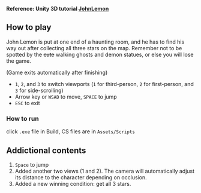 ﻿**Reference: Unity 3D tutorial [JohnLemon](https://learn.unity.com/project/john-lemon-s-haunted-jaunt-3d-beginner)**

## How to play

John Lemon is put at one end of a haunting room, and he has to find his way out after collecting all three stars on the map. Remember not to be spotted by the ~~cute~~ walking ghosts and demon statues, or else you will lose the game.

(Game exits automatically after finishing)

* `1`, `2`, and `3` to switch viewports (`1` for third-person, `2` for first-person, and `3` for side-scrolling)
* Arrow key or `WSAD` to move, `SPACE` to jump
* `ESC` to exit

### How to run
click `.exe` file in Build, CS files are in `Assets/Scripts`

## Addictional contents

1. `Space` to jump
2. Added another two views (1 and 2). The camera will automatically adjust its distance to the character depending on occlusion.
3. Added a new winning condition: get all 3 stars.
